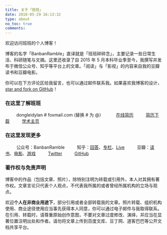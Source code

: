 ```yaml
---
title: 关于「班班」
date: 2018-05-29 16:13:32
type: about
no_toc: true
comments: 
---
```

欢迎访问班班的个人博客！

博客的名字「BanbanRamble」直译就是「班班碎碎念」，主要记录一些日常生活、科研随笔与文摘。这里还收录了自 2015 年 5 月本科毕业季至今，我撰写并发布于微信公众号、知乎等平台上的文章。「阅读」与「影视」的内容来自我的豆瓣读书和豆瓣电影。

你可以在下方评论区给我留言，也可以通过邮件联系我。如果喜欢我博客的设计，[star and fork on GitHub](https://github.com/dldylan/blog)！

### 在这里了解班班
　　<i class="fa fa-fw fa-envelope"></i>&nbsp;&nbsp;dongleidylan # foxmail.com (替换 # 为 @）
　　<i class="fa fa-fw fa-linkedin"></i>&nbsp;&nbsp;[在线简历](https://www.linkedin.com/in/dongleizhang)
　　<i class="fa fa-fw fa-file-pdf-o"></i>&nbsp;&nbsp;[简历下载](https://home-1256060851.cos.ap-shanghai.myqcloud.com/file/CV_Donglei_Zhang.pdf)
　　<i class="fa fa-fw fa-globe"></i>&nbsp;&nbsp;[学术主页](https://dongleizhang.com)

### 在这里发现更多
　　<i class="fa fa-fw fa-weixin"></i>&nbsp;&nbsp;公众号：BanbanRamble
　　<i class="iconfont icon-zhihu"></i>&nbsp;&nbsp;知乎：[回答](https://www.zhihu.com/people/ZhangDylan/answers)、[专栏](https://zhuanlan.zhihu.com/econramble)、[Live](https://www.zhihu.com/lives/922106856669868032)
　　<i class="iconfont icon-douban"></i>&nbsp;&nbsp;豆瓣：[读书](https://book.douban.com/people/179242800)、[电影](https://movie.douban.com/people/179242800)、[游戏](https://www.douban.com/people/179242800/games)
　　<i class="fa fa-fw fa-twitter"></i>&nbsp;&nbsp;[Twitter](https://twitter.com/donglei_zhang)
　　<i class="fa fa-fw fa-github"></i>&nbsp;&nbsp;[GitHub](https://github.com/dldylan)


### 著作权与免责声明
博客中的作品（包括文章、照片），除特别注明为转载或引用外，本人对其拥有著作权。文章言论只代表个人观点，不代表我所属的或者曾经所属机构的立场与观点。

欢迎**个人在非商业用途下**，部分引用或者全部转载我的文章。照片转载、组织机构使用、商业途径使用应当事先获得本人同意，你可以通过电子邮件与我取得联系。在引用、转载时，请尊重原始创作意图，不要对文章过度修改、演绎，并应当在显著位置注明出处和作者。请勿将文章上传到百度文库、豆丁网、道客巴巴等公开文档共享平台。